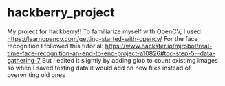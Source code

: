 # hackberry_project
My project for hackberry!!
To familiarize myself with OpenCV, I used: https://learnopencv.com/getting-started-with-opencv/
For the face recognition I followed this tutorial: https://www.hackster.io/mjrobot/real-time-face-recognition-an-end-to-end-project-a10826#toc-step-5--data-gathering-7
But I edited it slightly by adding glob to count existimg images so when I saved testing data it would add on new files instead of overwriting old ones
